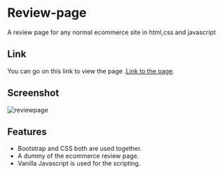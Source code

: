 # Review-page
A review page for any normal ecommerce site in html,css and javascript

## Link
You can go on this link to view the page .[Link to the page](http://reviewpage.freetzi.com).

## Screenshot

![reviewpage](https://user-images.githubusercontent.com/17093626/43094778-84da52a4-8ed1-11e8-9197-81c67d0cff74.png)

## Features

- Bootstrap and CSS both are used together.
- A dummy of the ecommerce review page.
- Vanilla Javascript is used for the scripting.
